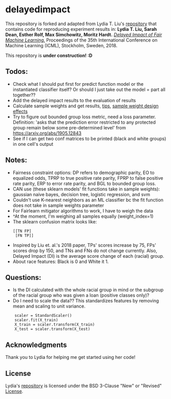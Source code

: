 # delayedimpact

This repository is forked and adapted from Lydia T. Liu's [repository](https://github.com/lydiatliu/delayedimpact) that contains code for reproducing experiment results in:
**Lydia T. Liu, Sarah Dean, Esther Rolf, Max Simchowitz, Moritz Hardt.** [*Delayed Impact of Fair Machine Learning.*](https://arxiv.org/abs/1803.04383) Proceedings of the 35th International Conference on Machine Learning (ICML), Stockholm, Sweden, 2018.

This repository is **under construction! :D**

## Todos:
- Check what I should put first for predict function model or the instantiated classifier itself? Or should I just take out the model = part all together??
- Add the delayed impact results to the evaluation of results
- Calculate sample weights and get results, [tips](http://www.surveystar.com/startips/weighting.pdf), [sample weight design effects](https://www.nlsinfo.org/content/cohorts/nlsy97/using-and-understanding-the-data/sample-weights-design-effects/page/0/0/#intro)
- Try to figure out bounded group loss metric, need a loss parameter. Definition: 'asks that the prediction error restricted to any protected group remain below some pre-determined level' from https://arxiv.org/abs/1905.12843
- See if I can get two conf matrices to be printed (black and white groups) in one cell's output

## Notes:
- Fairness constraint options: DP refers to demographic parity, EO to equalized odds, TPRP to true positive rate parity, FPRP to false positive rate parity, ERP to error rate parity, and BGL to bounded group loss.
- CAN use (these sklearn models' fit functions take in sample weights): gaussian naive bayes, decision tree, logistic regression, and svm
- Couldn't use K-nearest neighbors as an ML classifier bc the fit function does not take in sample weights parameter
- For Fairlearn mitigator algorithms to work, I have to weigh the data
- ^At the moment, I'm weighing all samples equally (weight_index=1) 
- The sklearn confusion matrix looks like:
  ```
  [[TN FP]
   [FN TP]]
  ```
- Inspired by Liu et. al.'s 2018 paper, TPs' scores increase by 75, FPs' scores drop by 150, and TNs and FNs do not change currently. Also, Delayed Impact (DI) is the average score change of each (racial) group.
- About race features: Black is 0 and White it 1.

## Questions:
- Is the DI calculated with the whole racial group in mind or the subgroup of the racial group who was given a loan (positive classes only)?
- Do I need to scale the data?? This standardizes features by removing mean and scaling to unit variance. 
``` 
    scaler = StandardScaler()
    scaler.fit(X_train)
    X_train = scaler.transform(X_train)
    X_test = scaler.transform(X_test) 
```


## Acknowledgments
Thank you to Lydia for helping me get started using her code!

## License
Lydia's [repository](https://github.com/lydiatliu/delayedimpact) is licensed under the BSD 3-Clause "New" or "Revised" [License](https://github.com/lydiatliu/delayedimpact/blob/master/LICENSE).
